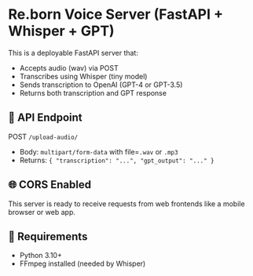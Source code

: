 # Re.born Voice Server (FastAPI + Whisper + GPT)

This is a deployable FastAPI server that:
- Accepts audio (wav) via POST
- Transcribes using Whisper (tiny model)
- Sends transcription to OpenAI (GPT-4 or GPT-3.5)
- Returns both transcription and GPT response

## 📡 API Endpoint

POST `/upload-audio/`
- Body: `multipart/form-data` with file=`.wav` or `.mp3`
- Returns: `{ "transcription": "...", "gpt_output": "..." }`

## 🌐 CORS Enabled

This server is ready to receive requests from web frontends like a mobile browser or web app.

## 🧠 Requirements

- Python 3.10+
- FFmpeg installed (needed by Whisper)
